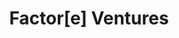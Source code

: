 ---
layout: firm_page
title: "Factor[e] Ventures"
id: "factore.com"
permalink: "/factoreventuresfactore.com/"
website: "https://www.factore.com"
offices: "Fort Collins (United States), London (United Kingdom), Nairobi (Kenya), Lagos (Nigeria)"
investment_stages: "Pre-seed, Seed"
portfolio_companies: "Apollo Agriculture, Sistema.bio, Ampersand Solar, S4S, Clean Crop Technologies, Odyssey Energy Solutions, SparkMeter, InspiraFarms, Crofarm, 60Hertz, Open Access Energy, Sentry, Cinch, SunFi, enee.io, Ibisa, Gridless, Beacon Power Services, Figorr, Roam"
portfolio_link: "https://www.factore.com/#portfolio"
investment_markets: "Energy, Agriculture, Mobility, Water"
founded_year: "2013"
description: "Factor[e] Ventures is an impact venture builder focusing on de-carbonized solutions in emerging markets. They invest in and support companies addressing challenges in energy, agriculture, mobility, and waste. Their approach combines risk capital, technology, and deep market understanding to accelerate positive impact."
linkedin: "https://www.linkedin.com/company/factor-e-ventures"
twitter: ""
instagram: ""
team_page: "https://www.factore.com/#team"
investor_type: "Venture Capital, Impact Investor"
crunchbase: "https://www.crunchbase.com/organization/factor-e-ventures-2"
pitchbook: "https://pitchbook.com/profiles/investor/163559-71"

# SEO Optimization
meta_title: "Factor[e] Ventures - VC Firm - projectstartups.com"
meta_description: "Factor[e] Ventures, Factor[e] Ventures is an impact venture builder focusing on de-carbonized solutions in emerging markets. They invest in and support companies addressi..."
meta_keywords: "Factor[e] Ventures, Energy, Agriculture, Mobility, Water, VC firm, venture capital, startup investor, projectstartups.com"
canonical_url: "https://vc.projectstartups.com/factoreventuresfactore.com/"
---